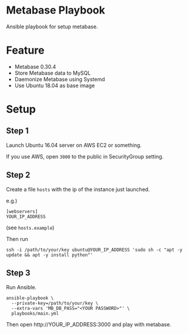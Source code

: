 # Metabase Playbook

Ansible playbook for setup metabase.

# Feature

- Metabase 0.30.4
- Store Metabase data to MySQL
- Daemonize Metabase using Systemd
- Use Ubuntu 18.04 as base image

# Setup

## Step 1

Launch Ubuntu 16.04 server on AWS EC2 or something.

If you use AWS, open `3000` to the public in SecurityGroup setting.

## Step 2

Create a file `hosts` with the ip of the instance just launched.

e.g.)

```
[webservers]
YOUR_IP_ADDRESS
```

(see `hosts.example`)

Then run

```
ssh -i /path/to/your/key ubuntu@YOUR_IP_ADDRESS 'sudo sh -c "apt -y update && apt -y install python"'
```

## Step 3

Run Ansible.

```
ansible-playbook \
  --private-key=/path/to/your/key \
  --extra-vars 'MB_DB_PASS="<YOUR PASSWORD>"' \
  playbooks/main.yml
```

Then open http://YOUR_IP_ADDRESS:3000 and play with metabase.
